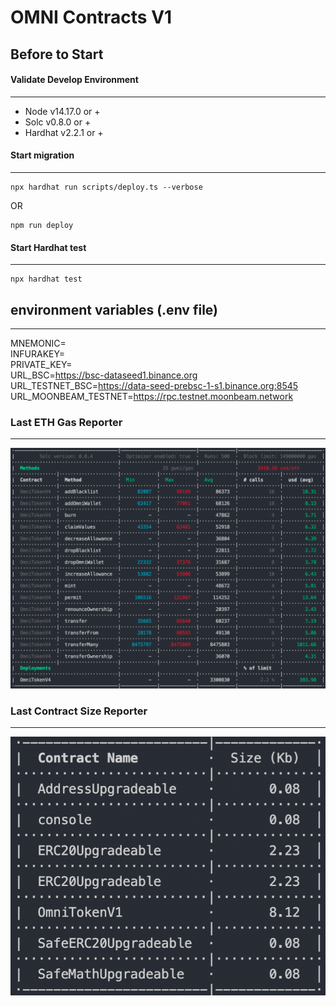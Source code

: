 # OMNI Contracts V1

Before to Start
---
#### Validate Develop Environment
---
- Node v14.17.0 or +
- Solc v0.8.0 or +
- Hardhat v2.2.1 or +

#### Start migration
---
```
npx hardhat run scripts/deploy.ts --verbose
```
OR
```
npm run deploy
```

#### Start Hardhat test
---
```
npx hardhat test
```

## environment variables (.env file)
---
MNEMONIC=
<br/>
INFURAKEY=
<br/>
PRIVATE_KEY=
<br/>
URL_BSC=https://bsc-dataseed1.binance.org
<br/>
URL_TESTNET_BSC=https://data-seed-prebsc-1-s1.binance.org:8545
<br/>
URL_MOONBEAM_TESTNET=https://rpc.testnet.moonbeam.network

### Last ETH Gas Reporter
---
![](./gasreporter.png)


### Last Contract Size Reporter
---
![](./sizereporter.png)

